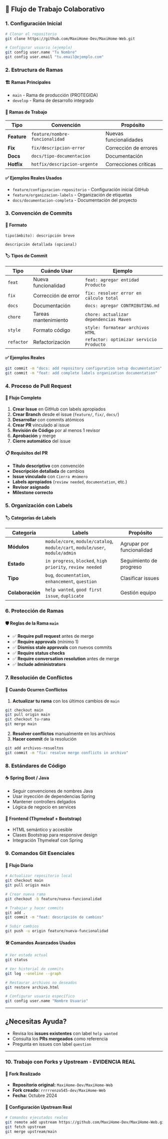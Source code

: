 
## 🎯 Flujo de Trabajo Colaborativo

### 1. Configuración Inicial
```bash
# Clonar el repositorio
git clone https://github.com/MaxiHome-Dev/MaxiHome-Web.git

# Configurar usuario (ejemplo)
git config user.name "Tu Nombre"
git config user.email "tu.email@ejemplo.com"
```

### 2. Estructura de Ramas

#### 🏗️ Ramas Principales
- `main` - Rama de producción (PROTEGIDA)
- `develop` - Rama de desarrollo integrado

#### 🌿 Ramas de Trabajo
| Tipo | Convención | Propósito |
|------|------------|-----------|
| **Feature** | `feature/nombre-funcionalidad` | Nuevas funcionalidades |
| **Fix** | `fix/descripcion-error` | Corrección de errores |
| **Docs** | `docs/tipo-documentacion` | Documentación |
| **Hotfix** | `hotfix/descripcion-urgente` | Correcciones críticas |

#### ✅ Ejemplos Reales Usados
- `feature/configuracion-repositorio` - Configuración inicial GitHub
- `feature/organizacion-labels` - Organización de etiquetas
- `docs/documentacion-completa` - Documentación del proyecto

### 3. Convención de Commits

#### 📝 Formato
```
tipo(ámbito): descripción breve

descripción detallada (opcional)
```

#### 🏷️ Tipos de Commit
| Tipo | Cuándo Usar | Ejemplo |
|------|-------------|---------|
| `feat` | Nueva funcionalidad | `feat: agregar entidad Producto` |
| `fix` | Corrección de error | `fix: resolver error en cálculo total` |
| `docs` | Documentación | `docs: agregar CONTRIBUTING.md` |
| `chore` | Tareas mantenimiento | `chore: actualizar dependencias Maven` |
| `style` | Formato código | `style: formatear archivos HTML` |
| `refactor` | Refactorización | `refactor: optimizar servicio Producto` |

#### ✅ Ejemplos Reales
```bash
git commit -m "docs: add repository configuration setup documentation"
git commit -m "feat: add complete labels organization documentation"
```

### 4. Proceso de Pull Request

#### 🔄 Flujo Completo
1. **Crear Issue** en GitHub con labels apropiados
2. **Crear Branch** desde el issue (`feature/`, `fix/`, `docs/`)
3. **Desarrollar** con commits atómicos
4. **Crear PR** vinculado al issue
5. **Revisión de Código** por al menos 1 revisor
6. **Aprobación** y merge
7. **Cierre automático** del issue

#### 📋 Requisitos del PR
- **Título descriptivo** con convención
- **Descripción detallada** de cambios
- **Issue vinculado** con `Cierra #número`
- **Labels apropiados** (`review needed`, `documentation`, etc.)
- **Revisor asignado**
- **Milestone correcto**

### 5. Organización con Labels

#### 🏷️ Categorías de Labels
| Categoría | Labels | Propósito |
|-----------|--------|-----------|
| **Módulos** | `module/core`, `module/catalog`, `module/cart`, `module/user`, `module/admin` | Agrupar por funcionalidad |
| **Estado** | `in progress`, `blocked`, `high priority`, `review needed` | Seguimiento de progreso |
| **Tipo** | `bug`, `documentation`, `enhancement`, `question` | Clasificar issues |
| **Colaboración** | `help wanted`, `good first issue`, `duplicate` | Gestión equipo |

### 6. Protección de Ramas

#### 🛡️ Reglas de la Rama `main`
- ✅ **Require pull request** antes de merge
- ✅ **Require approvals** (mínimo 1)
- ✅ **Dismiss stale approvals** con nuevos commits
- ✅ **Require status checks**
- ✅ **Require conversation resolution** antes de merge
- ✅ **Include administrators**

### 7. Resolución de Conflictos

#### 🔧 Cuando Ocurren Conflictos
1. **Actualizar tu rama** con los últimos cambios de `main`
```bash
git checkout main
git pull origin main
git checkout tu-rama
git merge main
```

2. **Resolver conflictos** manualmente en los archivos
3. **Hacer commit** de la resolución
```bash
git add archivos-resueltos
git commit -m "fix: resolve merge conflicts in archivo"
```

### 8. Estándares de Código

#### ☕ Spring Boot / Java
- Seguir convenciones de nombres Java
- Usar inyección de dependencias Spring
- Mantener controllers delgados
- Lógica de negocio en services

#### 🎨 Frontend (Thymeleaf + Bootstrap)
- HTML semántico y accesible
- Clases Bootstrap para responsive design
- Integración Thymeleaf con Spring

### 9. Comandos Git Esenciales

#### 🔄 Flujo Diario
```bash
# Actualizar repositorio local
git checkout main
git pull origin main

# Crear nueva rama
git checkout -b feature/nueva-funcionalidad

# Trabajar y hacer commits
git add .
git commit -m "feat: descripción de cambios"

# Subir cambios
git push -u origin feature/nueva-funcionalidad
```

#### 🛠️ Comandos Avanzados Usados
```bash
# Ver estado actual
git status

# Ver historial de commits
git log --oneline --graph

# Restaurar archivos no deseados
git restore archivo.html

# Configurar usuario específico
git config user.name "Nombre Usuario"
```

---

## ¿Necesitas Ayuda?
- Revisa los **issues existentes** con label `help wanted`
- Consulta los **PRs mergeados** como referencia
- Pregunta en issues con label `question`

---
### 10. Trabajo con Forks y Upstream - EVIDENCIA REAL

#### 🍴 Fork Realizado
- **Repositorio original:** `MaxiHome-Dev/MaxiHome-Web`
- **Fork creado:** `rrrrrenzo545-dev/MaxiHome-Web`
- **Fecha:** Octubre 2024

#### 🔄 Configuración Upstream Real
```bash
# Comandos ejecutados reales
git remote add upstream https://github.com/MaxiHome-Dev/MaxiHome-Web.git
git fetch upstream
git merge upstream/main